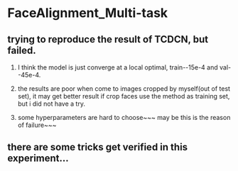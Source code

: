 # FaceAlignment_Multi-task
## trying to reproduce the result of TCDCN, but failed. 

1. I think the model is just converge at a local optimal, train--15e-4 and val--45e-4. 

2. the results are poor when come to images cropped by myself(out of test set), it may get better result if crop faces use the method as training set,  but i did not have a try.

3. some hyperparameters are hard to choose~~~ may be this is the reason of failure~~~


## there are some tricks get verified in this experiment...
